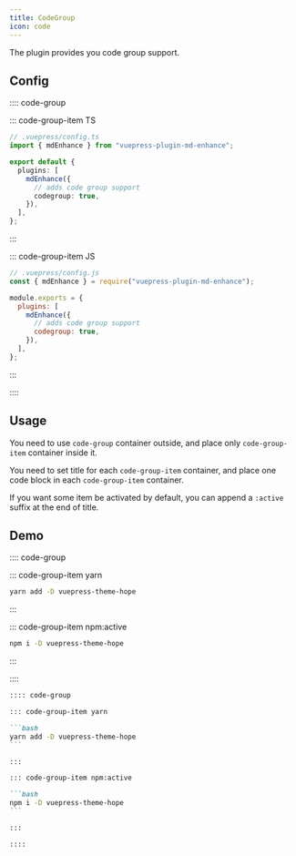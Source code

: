 ```yaml
---
title: CodeGroup
icon: code
---
```


The plugin provides you code group support.

<!-- more -->

## Config

:::: code-group

::: code-group-item TS

```ts {8}
// .vuepress/config.ts
import { mdEnhance } from "vuepress-plugin-md-enhance";

export default {
  plugins: [
    mdEnhance({
      // adds code group support
      codegroup: true,
    }),
  ],
};
```

:::

::: code-group-item JS

```js {8}
// .vuepress/config.js
const { mdEnhance } = require("vuepress-plugin-md-enhance");

module.exports = {
  plugins: [
    mdEnhance({
      // adds code group support
      codegroup: true,
    }),
  ],
};
```

:::

::::

## Usage

You need to use `code-group` container outside, and place only `code-group-item` container inside it.

You need to set title for each `code-group-item` container, and place one code block in each `code-group-item` container.

If you want some item be activated by default, you can append a `:active` suffix at the end of title.

## Demo

:::: code-group

::: code-group-item yarn

```bash
yarn add -D vuepress-theme-hope
```

:::

::: code-group-item npm:active

```bash
npm i -D vuepress-theme-hope
```

:::

::::

````md
:::: code-group

::: code-group-item yarn

```bash
yarn add -D vuepress-theme-hope
```

:::

::: code-group-item npm:active

```bash
npm i -D vuepress-theme-hope
```

:::

::::
````
